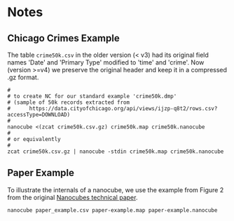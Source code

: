 # Notes

## Chicago Crimes Example

The table `crime50k.csv` in the older version (< v3) had its original field names
'Date' and 'Primary Type' modified to 'time' and 'crime'. Now (version >=v4) we
preserve the original header and keep it in a compressed .gz format.

```shell
#
# to create NC for our standard example 'crime50k.dmp'
# (sample of 50k records extracted from
#      https://data.cityofchicago.org/api/views/ijzp-q8t2/rows.csv?accessType=DOWNLOAD)
#
nanocube <(zcat crime50k.csv.gz) crime50k.map crime50k.nanocube
#
# or equivalently
#
zcat crime50k.csv.gz | nanocube -stdin crime50k.map crime50k.nanocube
```

## Paper Example

To illustrate the internals of a nanocube, we use the example from Figure 2 from the
original [Nanocubes technical paper](http://nanocubes.net/assets/pdf/nanocubes_paper.pdf).

```shell
nanocube paper_example.csv paper-example.map paper-example.nanocube
```






